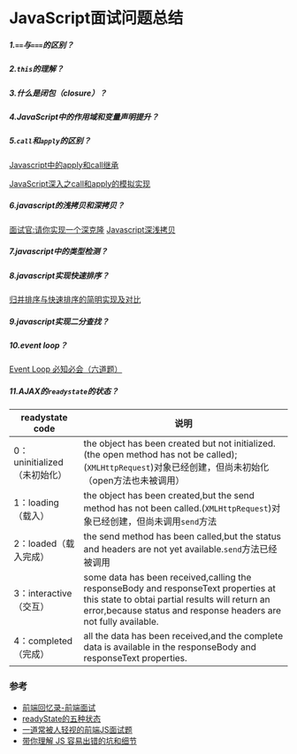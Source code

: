 # JavaScript面试问题总结

##### 1.``==``与``===``的区别？

##### 2.``this``的理解？

##### 3.什么是闭包（closure）？

##### 4.JavaScript中的作用域和变量声明提升？

##### 5.``call``和``apply``的区别？

[Javascript中的apply和call继承](https://github.com/Wscats/Good-text-Share/issues/56)

[JavaScript深入之call和apply的模拟实现](https://juejin.im/post/5907eb99570c3500582ca23c)

##### 6.javascript的浅拷贝和深拷贝？

[面试官:请你实现一个深克隆](https://juejin.im/post/5abb55ee6fb9a028e33b7e0a)
[Javascript深浅拷贝](https://github.com/Wscats/Good-text-Share/issues/57)

##### 7.javascript中的类型检测？

##### 8.javascript实现快速排序？

[归并排序与快速排序的简明实现及对比](https://juejin.im/post/5a2969656fb9a0452405bbb4?utm_medium=fe&utm_source=weixinqun)

##### 9.javascript实现二分查找？

##### 10.event loop？

[Event Loop 必知必会（六道题）](https://zhuanlan.zhihu.com/p/34182184)

##### 11.AJAX的``readystate``的状态？

|readystate code | 说明 | 
|--|--|
|0：uninitialized（未初始化）|the object has been created but not initialized.(the open method has not be called);(``XMLHttpRequest``)对象已经创建，但尚未初始化（open方法也未被调用）|
|1：loading（载入）|the object has been created,but the send method has not been called.(``XMLHttpRequest``)对象已经创建，但尚未调用``send``方法|
|2：loaded（载入完成）|the send method has been called,but the status and headers are not yet available.``send``方法已经被调用|
|3：interactive（交互）|some data has been received,calling the responseBody and responseText properties at this state to obtai partial results will return an error,because status and response headers are not fully available.|
|4：completed（完成）|all the data has been received,and the complete data is available in the responseBody and responseText properties.|

### 参考

* [前端回忆录-前端面试](https://github.com/Wscats/Good-Text-Share#%E5%89%8D%E7%AB%AF%E9%9D%A2%E8%AF%95)
* [readyState的五种状态](https://blog.csdn.net/allen19901008/article/details/38680857)
* [一道常被人轻视的前端JS面试题](http://www.cnblogs.com/xxcanghai/p/5189353.html)
* [带你理解 JS 容易出错的坑和细节](https://juejin.im/post/59f54321f265da43085d4a7f?utm_medium=fe&utm_source=weixinqun)